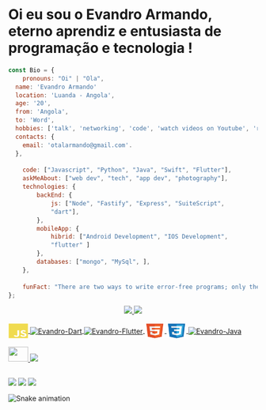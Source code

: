 # Oi eu sou o Evandro Armando, eterno aprendiz e entusiasta de programação e tecnologia !

```javascript
const Bio = {
    pronouns: "Oi" | "Ola",
  name: 'Evandro Armando'
  location: 'Luanda - Angola',
  age: '20',
  from: 'Angola',
  to: 'Word',
  hobbies: ['talk', 'networking', 'code', 'watch videos on Youtube', 'read', ],
  contacts: {
    email: 'otalarmando@gmail.com'.
  },
 
    code: ["Javascript", "Python", "Java", "Swift", "Flutter"],
    askMeAbout: ["web dev", "tech", "app dev", "photography"],
    technologies: {
        backEnd: {
            js: ["Node", "Fastify", "Express", "SuiteScript",
            "dart"],
        },
        mobileApp: {
            hibrid: ["Android Development", "IOS Development",
            "flutter" ]
        },
        databases: ["mongo", "MySql", ],
    },
    
    funFact: "There are two ways to write error-free programs; only the third one works"
};
```


<div align="center">
  <a href="https://github.com/EvandroArmando">
  <img height="180em" src="https://github-readme-stats.vercel.app/api?username=EvandroArmando&show_icons=true&theme=dracula&include_all_commits=true&count_private=true"/>
  <img height="180em" src="https://github-readme-stats.vercel.app/api/top-langs/?username=EvandroArmando&layout=compact&langs_count=7&theme=dracula"/>
</div>


<div style="display: inline_block"><br>
  <img align="center" alt="Evandro-Js" height="30" width="40" src="https://raw.githubusercontent.com/devicons/devicon/master/icons/javascript/javascript-plain.svg">
  <img align="center" alt="Evandro-Dart" height="30" width="40" src="https://cdn.jsdelivr.net/gh/devicons/devicon/icons/dart/dart-original.svg">
  <img align="center" alt="Evandro-Flutter" height="30" width="40" src="https://cdn.jsdelivr.net/gh/devicons/devicon/icons/flutter/flutter-original.svg">
  <img align="center" alt="Evandro-HTML" height="30" width="40" src="https://raw.githubusercontent.com/devicons/devicon/master/icons/html5/html5-original.svg">
  <img align="center" alt="Evandro-CSS" height="30" width="40" src="https://raw.githubusercontent.com/devicons/devicon/master/icons/css3/css3-original.svg">
  <img align="center" alt="Evandro-Java" height="30" width="40" src="https://cdn.jsdelivr.net/gh/devicons/devicon/icons/java/java-original.svg">
</div>
<br>
<div>
<img   width="40" height="30" src="https://cdn.jsdelivr.net/gh/devicons/devicon/icons/photoshop/photoshop-plain.svg" />
<img  width="40" heigth="20" src="https://cdn.jsdelivr.net/gh/devicons/devicon/icons/nodejs/nodejs-original.svg" />


</div>


  ##

<div>
  <a href="https://instagram.com/otalarmando" target="_blank"><img src="https://img.shields.io/badge/-Instagram-%23E4405F?style=for-the-badge&logo=instagram&logoColor=white" target="_blank"></a>
  <a href = "mailto:otalarmando@gmail.com"><img src="https://img.shields.io/badge/-Gmail-%23333?style=for-the-badge&logo=gmail&logoColor=white" target="_blank"></a>
  <a href="https://www.linkedin.com/in/evandro-armando-201ba8145" target="_blank"><img 
  src="https://img.shields.io/badge/-LinkedIn-%230077B5?style=for-the-badge&logo=linkedin&logoColor=white" target="_blank"></a> 

   ![Snake animation](https://github.com/EvandroArmando)

</div>